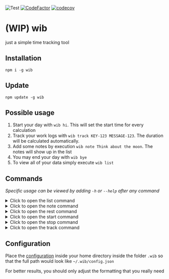 ![Test](https://github.com/jinnoflife/wib/workflows/Test/badge.svg)
[![CodeFactor](https://www.codefactor.io/repository/github/jinnoflife/wib/badge)](https://www.codefactor.io/repository/github/jinnoflife/wib)
[![codecov](https://codecov.io/gh/jinnoflife/wib/branch/master/graph/badge.svg)](https://codecov.io/gh/jinnoflife/wib)
# (WIP) wib
just a simple time tracking tool

## Installation
`npm i -g wib`

## Update
`npm update -g wib`

## Possible usage
1. Start your day with `wib hi`. This will set the start time for every calculation
2. Track your work logs with `wib track KEY-123 MESSAGE-123`. The duration will be calculated automatically.
3. Add some notes by execution `wib note Think about the moon`. The notes will show up in the list
4. You may end your day with `wib bye`
5. To view all of your data simply execute `wib list`

## Commands
*Specific usage can be viewed by adding `-h` or `--help` after any command*
<details>
<summary>Click to open the list command</summary>
Usage: wib list|l [options]

*Possible Options*:
* `-d, --day <day>` List a specific date
* `-m, --month <month>` Date from specific month
* `-y, --yesterday` List yesterday
* `-f, --full` List the full data (unshortened)
* `-o, --order <key>` Order by (time, key, value, id) (default: "time")
</details>

<details>
<summary>Click to open the note command</summary>
Usage: wib note|n [options]

*Possible Options*:
* `-e, --edit <key>` Edit a specified note
* `-d, --delete <key>` Delete a specified note
</details>

<details>
<summary>Click to open the rest command</summary>
Usage: wib rest|b [options]

*Possible Options*:
* `-t, --time <hour:minute>` Create a rest with specified time
* `-e, --edit <key>`         Change the rest ending to now or by -t to a specified time
</details>

<details>
<summary>Click to open the start command</summary>
Usage: wib start|hi [options]
</details>

<details>
<summary>Click to open the stop command</summary>
Usage: wib stop|bye [options]
</details>

<details>
<summary>Click to open the track command</summary>
Usage: wib track|t [options]

*Possible Options*:
* `-d, --delete <key>` Delete a specified work log
* `-e, --edit <key>` Edit a specified work log
* `-t, --time <hour:minute>` Specify the finish time
</details>

## Configuration
Place the [configuration](src/config.dist.json) inside your home directory inside the folder `.wib` so that the full path would look like `~/.wib/config.json`

For better results, you should only adjust the formatting that you really need

